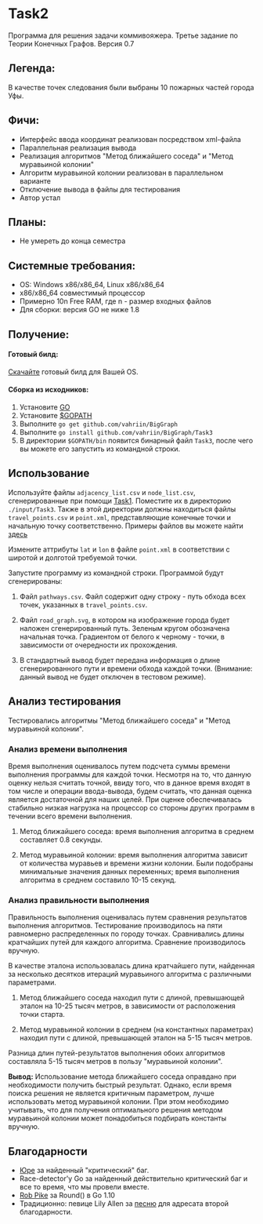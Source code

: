 # Task2

Программа для решения задачи коммивояжера. Третье задание по Теории Конечных Графов. Версия 0.7

## Легенда:

В качестве точек следования были выбраны 10 пожарных частей города Уфы.

## Фичи:

* Интерфейс ввода координат реализован посредством xml-файла
* Параллельная реализация вывода
* Реализация алгоритмов "Метод ближайшего соседа" и "Метод муравьиной колонии"
* Алгоритм муравьиной колонии реализован в параллельном варианте
* Отключение вывода в файлы для тестирования
* Автор устал

## Планы:

* Не умереть до конца семестра

## Системные требования:

* OS: Windows x86/x86_64, Linux x86/x86_64
* x86/x86_64 совместимый процессор
* Примерно 10n Free RAM, где n - размер входных файлов
* Для сборки: версия GO не ниже 1.8

## Получение: 

#### Готовый билд: 

[Скачайте](https://drive.google.com/drive/folders/1f592j2D2QWnLc9NYC2LKQIhmo9BGqxw6?usp=sharing) готовый билд для Вашей OS. 

#### Сборка из исходников:

1. Установите [GO](https://golang.org/dl/)
1. Установите [$GOPATH](https://github.com/golang/go/wiki/SettingGOPATH)
1. Выполните ```go get github.com/vahriin/BigGraph```
1. Выполните ```go install github.com/vahriin/BigGraph/Task3```
1. В директории ```$GOPATH/bin``` появится бинарный файл ```Task3```, после чего вы можете его запустить из командной строки.

## Использование

Используйте файлы ```adjacency_list.csv``` и ```node_list.csv```, сгенерированные при помощи [Task1](https://github.com/vahriin/BigGraph/tree/master/Task1). Поместите их в директорию ```./input/Task3```. Также в этой директории должны находиться файлы ```travel_points.csv``` и ```point.xml```, представляющие конечные точки и начальную точку соответственно. Примеры файлов вы можете найти [здесь](https://drive.google.com/drive/folders/1etnIJyZGjnMhCC1LwSRabLVASWjRW_Hl?usp=sharing)

Измените аттрибуты ```lat``` и ```lon``` в файле ```point.xml``` в соответствии с широтой и долготой требуемой точки.

Запустите программу из командной строки. Программой будут сгенерированы:

1. Файл ```pathways.csv```. Файл содержит одну строку - путь обхода всех точек, указанных в ```travel_points.csv```.

2. Файл ```road_graph.svg```, в котором на изображение города будет наложен сгенерированный путь. Зеленым кругом обозначена начальная точка. Градиентом от белого к черному - точки, в зависимости от очередности их прохождения.

3. В стандартный вывод будет передана информация о длине сгенерированного пути и времени обхода каждой точки. (Внимание: данный вывод не будет отключен в тестовом режиме).

## Анализ тестирования

Тестировались алгоритмы "Метод ближайшего соседа" и "Метод муравьиной колонии".

### Анализ времени выполнения

Время выполнения оценивалось путем подсчета суммы времени выполнения программы для каждой точки. Несмотря на то, что данную оценку нельзя считать точной, ввиду того, что в данное время входят в том числе и операции ввода-вывода, будем считать, что данная оценка является достаточной для наших целей. При оценке обеспечивалась стабильно низкая нагрузка на процессор со стороны других программ в течении всего времени выполнения.

1. Метод ближайшего соседа: время выполнения алгоритма в среднем составляет 0.8 секунды.

2. Метод муравьиной колонии: время выполнения алгоритма зависит от количества муравьев и времени жизни колонии. Были подобраны минимальные значения данных переменных; время выполнения алгоритма в среднем составило 10-15 секунд.

### Анализ правильности выполнения

Правильность выполнения оценивалась путем сравнения результатов выполнения алгоритмов. Тестирование производилось на пяти равномерно распределенных по городу точках. Сравнивались длины кратчайших путей для каждого алгоритма. Сравнение производилось вручную.

В качестве эталона использовалась длина кратчайшего пути, найденная за несколько десятков итераций муравьиного алгоритма с различными параметрами.

1. Метод ближайшего соседа находил пути с длиной, превышающей эталон на 10-25 тысяч метров, в зависимости от расположения точки старта.

2. Метод муравьиной колонии в среднем (на константных параметрах) находил пути с длиной, превышающей эталон на 5-15 тысяч метров.

Разница длин путей-результатов выполнения обоих алгоритмов составляла 5-15 тысяч метров в пользу "муравьиной колонии".

**Вывод:** Использование метода ближайшего соседа оправдано при необходимости получить быстрый результат. Однако, если время поиска решения не является критичным параметром, лучше использовать метод муравьиной колонии. При этом необходимо учитывать, что для получения оптимального решения методом муравьиной колонии может понадобиться подбирать константы вручную.

## Благодарности
* [Юре](https://github.com/bruce-willis) за найденный "критический" баг.
* Race-detector'у Go за найденный действительно критический баг и все то время, что мы провели вместе.
* [Rob Pike](http://herpolhode.com/rob/) за Round() в Go 1.10
* Традиционно: певице Lily Allen за [песню](https://music.yandex.ru/album/33786/track/322559) для адресата второй благодарности.

